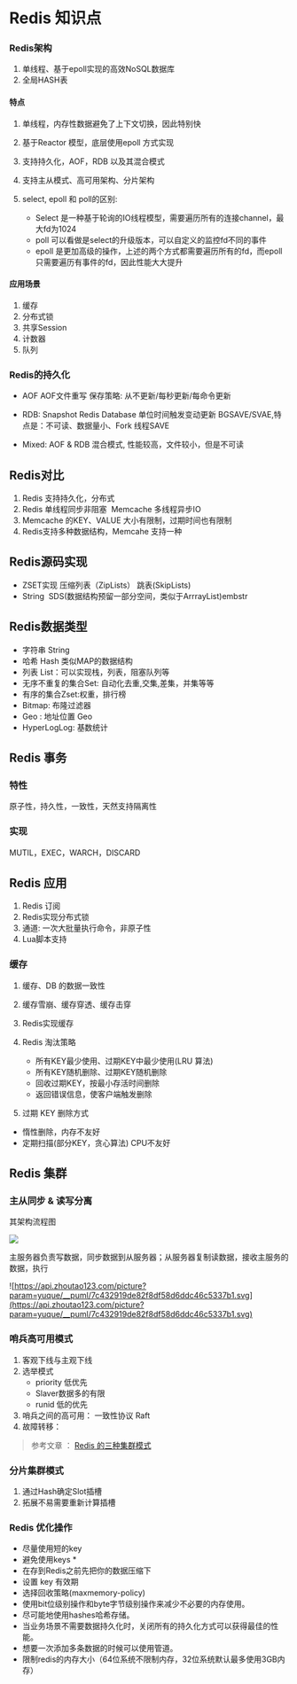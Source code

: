 # Redis 知识点

### Redis架构

1. 单线程、基于epoll实现的高效NoSQL数据库
2. 全局HASH表

#### 特点

1. 单线程，内存性数据避免了上下文切换，因此特别快
2. 基于Reactor 模型，底层使用epoll 方式实现
3. 支持持久化，AOF，RDB 以及其混合模式
4. 支持主从模式、高可用架构、分片架构

5. select, epoll 和 poll的区别: 
	+ Select 是一种基于轮询的IO线程模型，需要遍历所有的连接channel，最大fd为1024
	+ poll 可以看做是select的升级版本，可以自定义的监控fd不同的事件
	+ epoll 是更加高级的操作，上述的两个方式都需要遍历所有的fd，而epoll只需要遍历有事件的fd，因此性能大大提升



#### 应用场景

1. 缓存
2. 分布式锁
3. 共享Session
4. 计数器
5. 队列

### Redis的持久化

+ AOF AOF文件重写 保存策略: 从不更新/每秒更新/每命令更新

+ RDB: Snapshot Redis Database 单位时间触发变动更新 BGSAVE/SVAE,特点是：不可读、数据量小、Fork 线程SAVE

+ Mixed: AOF & RDB 混合模式, 性能较高，文件较小，但是不可读

## Redis对比

1. Redis 支持持久化，分布式
2. Redis 单线程同步非阻塞  Memcache 多线程异步IO
3. Memcache 的KEY、VALUE 大小有限制，过期时间也有限制
4. Redis支持多种数据结构，Memcahe 支持一种

## Redis源码实现

+  ZSET实现 压缩列表（ZipLists） 跳表(SkipLists)
+  String  SDS(数据结构预留一部分空间，类似于ArrrayList)embstr

## Redis数据类型

+  字符串 String
+  哈希 Hash 类似MAP的数据结构
+  列表 List：可以实现栈，列表，阻塞队列等
+  无序不重复的集合Set: 自动化去重,交集,差集，并集等等
+  有序的集合Zset:权重，排行榜
+  Bitmap: 布隆过滤器
+  Geo : 地址位置 Geo
+  HyperLogLog: 基数统计

## Redis 事务

### 特性
原子性，持久性，一致性，天然支持隔离性

### 实现
MUTIL，EXEC，WARCH，DISCARD

## Redis 应用

1. Redis 订阅
2. Redis实现分布式锁
3. 通道: 一次大批量执行命令，非原子性
4. Lua脚本支持

### 缓存

1. 缓存、DB 的数据一致性
2. 缓存雪崩、缓存穿透、缓存击穿
3. Redis实现缓存
4. Redis 淘汰策略
	+ 所有KEY最少使用、过期KEY中最少使用(LRU 算法)
	+ 所有KEY随机删除、过期KEY随机删除
	+ 回收过期KEY，按最小存活时间删除
	+ 返回错误信息，使客户端触发删除

5. 过期 KEY 删除方式

+ 惰性删除，内存不友好
+ 定期扫描(部分KEY，贪心算法) CPU不友好

## Redis 集群

### 主从同步 & 读写分离

其架构流程图

![](https://api.zhoutao123.com/picture?param=yuque/0/2021/png/437981/1612499069810-4aead48d-9a42-4cba-bd94-01f39194ad43.png)

主服务器负责写数据，同步数据到从服务器；从服务器复制读数据，接收主服务的数据，执行

![https://api.zhoutao123.com/picture?param=yuque/__puml/7c432919de82f8df58d6ddc46c5337b1.svg](https://api.zhoutao123.com/picture?param=yuque/__puml/7c432919de82f8df58d6ddc46c5337b1.svg)



### 哨兵高可用模式

1. 客观下线与主观下线
2. 选举模式
	+ priority 低优先
	+ Slaver数据多的有限
	+ runid 低的优先
3. 哨兵之间的高可用： 一致性协议 Raft
4. 故障转移： 

> 参考文章 ： [Redis 的三种集群模式](https://www.zhoutao123.com/page/book/mysql/category/tdu393?bookId=9)

### 分片集群模式

1. 通过Hash确定Slot插槽
2. 拓展不易需要重新计算插槽



### Redis 优化操作

+ 尽量使用短的key
+ 避免使用keys *
+ 在存到Redis之前先把你的数据压缩下
+ 设置 key 有效期
+ 选择回收策略(maxmemory-policy)
+ 使用bit位级别操作和byte字节级别操作来减少不必要的内存使用。
+ 尽可能地使用hashes哈希存储。
+ 当业务场景不需要数据持久化时，关闭所有的持久化方式可以获得最佳的性能。
+ 想要一次添加多条数据的时候可以使用管道。
+ 限制redis的内存大小（64位系统不限制内存，32位系统默认最多使用3GB内存）
